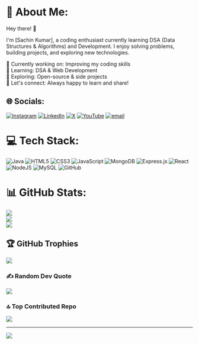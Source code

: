 # 💫 About Me:
Hey there! 👋

I'm [Sachin Kumar], a coding enthusiast currently learning DSA (Data Structures & Algorithms) and Development. I enjoy solving problems, building projects, and exploring new technologies.

🔭 Currently working on: Improving my coding skills <br>
🌱 Learning: DSA & Web Development<br>
🚀 Exploring: Open-source & side projects<br>
💬 Let's connect: Always happy to learn and share!<br>


## 🌐 Socials:
[![Instagram](https://img.shields.io/badge/Instagram-%23E4405F.svg?logo=Instagram&logoColor=white)](https://instagram.com/isachincoder) [![LinkedIn](https://img.shields.io/badge/LinkedIn-%230077B5.svg?logo=linkedin&logoColor=white)](https://linkedin.com/in/isachincoder) [![X](https://img.shields.io/badge/X-black.svg?logo=X&logoColor=white)](https://x.com/isachincoder) [![YouTube](https://img.shields.io/badge/YouTube-%23FF0000.svg?logo=YouTube&logoColor=white)](https://youtube.com/@isachincoder) [![email](https://img.shields.io/badge/Email-D14836?logo=gmail&logoColor=white)](mailto:isachincoder@gmail.com) 

# 💻 Tech Stack:
![Java](https://img.shields.io/badge/java-%23ED8B00.svg?style=for-the-badge&logo=openjdk&logoColor=white) ![HTML5](https://img.shields.io/badge/html5-%23E34F26.svg?style=for-the-badge&logo=html5&logoColor=white) ![CSS3](https://img.shields.io/badge/css3-%231572B6.svg?style=for-the-badge&logo=css3&logoColor=white) ![JavaScript](https://img.shields.io/badge/javascript-%23323330.svg?style=for-the-badge&logo=javascript&logoColor=%23F7DF1E) ![MongoDB](https://img.shields.io/badge/MongoDB-%234ea94b.svg?style=for-the-badge&logo=mongodb&logoColor=white) ![Express.js](https://img.shields.io/badge/express.js-%23404d59.svg?style=for-the-badge&logo=express&logoColor=%2361DAFB) ![React](https://img.shields.io/badge/react-%2320232a.svg?style=for-the-badge&logo=react&logoColor=%2361DAFB) ![NodeJS](https://img.shields.io/badge/node.js-6DA55F?style=for-the-badge&logo=node.js&logoColor=white) ![MySQL](https://img.shields.io/badge/mysql-4479A1.svg?style=for-the-badge&logo=mysql&logoColor=white) ![GitHub](https://img.shields.io/badge/github-%23121011.svg?style=for-the-badge&logo=github&logoColor=white)
# 📊 GitHub Stats:
![](https://github-readme-stats.vercel.app/api?username=icodersachin&theme=dark&hide_border=false&include_all_commits=false&count_private=false)<br/>
![](https://github-readme-streak-stats.herokuapp.com/?user=icodersachin&theme=dark&hide_border=false)<br/>
![](https://github-readme-stats.vercel.app/api/top-langs/?username=icodersachin&theme=dark&hide_border=false&include_all_commits=false&count_private=false&layout=compact)

## 🏆 GitHub Trophies
![](https://github-profile-trophy.vercel.app/?username=icodersachin&theme=radical&no-frame=false&no-bg=false&margin-w=4)

### ✍️ Random Dev Quote
![](https://quotes-github-readme.vercel.app/api?type=horizontal&theme=radical)

### 🔝 Top Contributed Repo
![](https://github-contributor-stats.vercel.app/api?username=icodersachin&limit=5&theme=dark&combine_all_yearly_contributions=true)

---
[![](https://visitcount.itsvg.in/api?id=icodersachin&icon=0&color=0)](https://visitcount.itsvg.in)

<!-- Proudly created with GPRM ( https://gprm.itsvg.in ) -->

